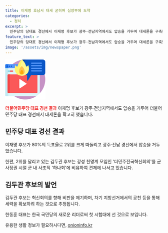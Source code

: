 ```yaml
---
title: 이재명 호남서 대세 굳히며 심장부에 도약
categories:
  - 정치
excerpt: >
  민주당의 당대표 경선에서 이재명 후보가 광주·전남지역에서도 압승을 거두며 대세론을 구축했다. 국민의힘은 한동훈 대표를 확정하며 친정 체제를 구축할 예정이다. 이재명 후보의 대승에 반해 2위를 달리고 있는 김두관 후보는 강성 친명계 모임인 더민주전국혁신회의와의 갈등으로 관심을 끌고 있다. 국민의힘의 한동훈 대표는 내일 지명직 최고위원과 사무부총장단 등 후속 당직 인선에 나서며 한동훈 친정 체제를 완성하게 된다. 
feature_text: >
  민주당의 당대표 경선에서 이재명 후보가 광주·전남지역에서도 압승을 거두며 대세론을 구축했다. 국민의힘은 한동훈 대표를 확정하며 친정 체제를 구축할 예정이다. 이재명 후보의 대승에 반해 2위를 달리고 있는 김두관 후보는 강성 친명계 모임인 더민주전국혁신회의와의 갈등으로 관심을 끌고 있다. 국민의힘의 한동훈 대표는 내일 지명직 최고위원과 사무부총장단 등 후속 당직 인선에 나서며 한동훈 친정 체제를 완성하게 된다. 
image: '/assets/img/newspaper.png'
---
```


<p><img src="/assets/img/news.png" alt="rentncar 속보" /></p>

<p><b><span style="color: #ee2323;">더불어민주당 대표 경선 결과</span></b>
이재명 후보가 광주·전남지역에서도 압승을 거두어 더불어민주당 대표 경선에서 대세론을 확고히 했습니다.</p>

<h2 data-ke-size="size26">민주당 대표 경선 결과</h2>

<p>이재명 후보가 80%의 득표율로 2위를 크게 따돌리고 광주·전남 경선에서 압승을 거두었습니다.</p>

<p data-ke-size="size16">한편, 2위를 달리고 있는 김두관 후보는 강성 친명계 모임인 '더민주전국혁신회의'를 군사정권 시절 군 내 사조직 '하나회'에 비유하여 견제에 나서고 있습니다.</p>

<h2 data-ke-size="size26">김두관 후보의 발언</h2>

<p>김두관 후보는 혁신회의를 향해 비판을 제기하며, 차기 지방선거에서의 공천 등을 통해 세력을 확보하려 하는 것으로 추정됩니다.</p>

<p data-ke-size="size16">한동훈 대표는 한국 국민당의 새로운 리더로써 첫 시험대에 선 것으로 보입니다.</p>
유용한 생활 정보가 필요하시다면, <a href="https://onioninfo.kr" rel="dofollow">onioninfo.kr</a>


